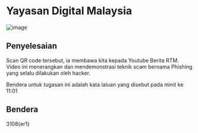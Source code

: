 # Yayasan Digital Malaysia
![image](https://github.com/6E3372/3108CTF-Writeup/assets/129729880/52469547-315c-4368-9c51-af0fc2c2b414)

## Penyelesaian
Scan QR code tersebut, ia membawa kita kepada Youtube Berita RTM.
Video ini menerangkan dan mendemonstrasi teknik scam bernama Phishing yang selalu dilakukan oleh hacker.

Bendera untuk tugasan ini adalah kata laluan yang disebut pada minit ke 11:01

## Bendera
3108{er1}
